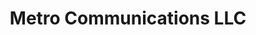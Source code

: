 ---
title: "Metro Communications LLC"
url: /knoxville/metro-communications-llc/
shop: mobile phone
---